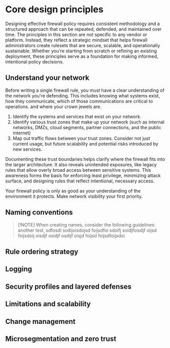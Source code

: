 # Core design principles

Designing effective firewall policy requires consistent methodology and a
structured approach that can be repeated, defended, and maintained over time.
The principles in this section are not specific to any vendor or platform.
Instead, they reflect a strategic mindset that helps firewall administrators
create rulesets that are secure, scalable, and operationally sustainable.
Whether you're starting from scratch or refining an existing deployment, these
principles serve as a foundation for making informed, intentional policy
decisions.

## Understand your network

Before writing a single firewall rule, you must have a clear understanding of
the network you're defending. This includes knowing what systems exist, how they
communicate, which of those communications are critical to operations. and where
your crown jewels are.

1. Identify the systems and services that exist on your network.
2. Identify various trust zones that make up your network (such as internal
   networks, DMZs, cloud segments, partner connections, and the public internet)
3. Map out traffic flows between your trust zones. Consider not just current
   usage, but future scalability and potential risks introduced by new services.

Documenting these trust boundaries helps clarify where the firewall fits into
the larger architecture. It also reveals unintended exposures, like legacy rules
that allow overly broad access between sensitive systems. This awareness forms
the basis for enforcing least privilege, minimizing attack surface, and
designing rules that reflect intentional, necessary access.

Your firewall policy is only as good as your understanding of the environment it
protects. Make network visibility your first priority.

## Naming conventions
> [!NOTE] When creating names, consider the following guidelines: another test,
> sdfosdi sodijoisdojsd foijsdfoi sdoifj soidjfoisdjf oijsd foijsdoij oisdjf
> osidjf osdijf oisjd foijsd foijsdfoijsdoi

## Rule ordering strategy

## Logging

## Security profiles and layered defenses

## Limitations and scalability

## Change management

## Microsegmentation and zero trust
